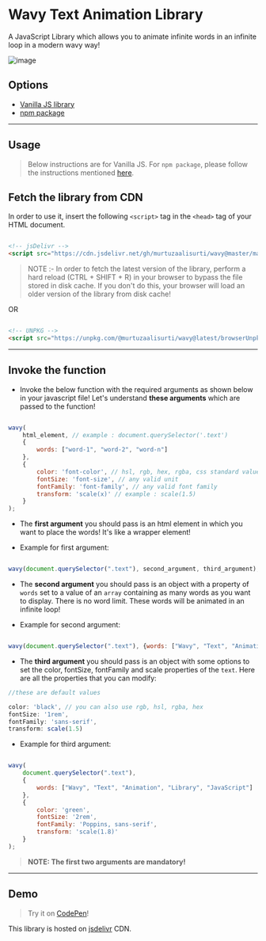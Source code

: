 # Wavy Text Animation Library

A JavaScript Library which allows you to animate infinite words in an infinite loop in a modern wavy way!

![image](https://i.imgur.com/SLcvTrS.gif)

## Options

- [Vanilla JS library](#usage)
- [npm package](https://github.com/murtuzaalisurti/wavy/tree/package#wavy-text-animation-library)

---


## Usage

> Below instructions are for Vanilla JS. For `npm package`, please follow the instructions mentioned [here](https://github.com/murtuzaalisurti/wavy/tree/package#wavy-text-animation-library).

## Fetch the library from CDN

In order to use it, insert the following `<script>` tag in the `<head>` tag of your HTML document. 

```html

<!-- jsDelivr -->
<script src="https://cdn.jsdelivr.net/gh/murtuzaalisurti/wavy@master/main.js"></script>

```

> NOTE :- In order to fetch the latest version of the library, perform a hard reload (CTRL + SHIFT + R) in your browser to bypass the file stored in disk cache. If you don't do this, your browser will load an older version of the library from disk cache!

OR

```html

<!-- UNPKG -->
<script src="https://unpkg.com/@murtuzaalisurti/wavy@latest/browserUnpkg.js"></script>

```

---


## Invoke the function

- Invoke the below function with the required arguments as shown below in your javascript file! Let's understand **these arguments** which are passed to the function!

```js

wavy(
    html_element, // example : document.querySelector('.text')
    {
        words: ["word-1", "word-2", "word-n"]
    }, 
    {
        color: 'font-color', // hsl, rgb, hex, rgba, css standard values
        fontSize: 'font-size', // any valid unit
        fontFamily: 'font-family', // any valid font family 
        transform: 'scale(x)' // example : scale(1.5)
    }
);

```

- The **first argument** you should pass is an html element in which you want to place the words! It's like a wrapper element!

- Example for first argument:

```js

wavy(document.querySelector(".text"), second_argument, third_argument);

```

- The **second argument** you should pass is an object with a property of `words` set to a value of an `array` containing as many words as you want to display. There is no word limit. These words will be animated in an infinite loop!

- Example for second argument:

```js

wavy(document.querySelector(".text"), {words: ["Wavy", "Text", "Animation", "Library", "JavaScript"]}, third_argument);

```

- The **third argument** you should pass is an object with some options to set the color, fontSize, fontFamily and scale properties of the `text`. Here are all the properties that you can modify:

```js
//these are default values

color: 'black', // you can also use rgb, hsl, rgba, hex
fontSize: '1rem',
fontFamily: 'sans-serif',
transform: scale(1.5)

```

- Example for third argument:

```js

wavy(
    document.querySelector(".text"), 
    {
        words: ["Wavy", "Text", "Animation", "Library", "JavaScript"]
    },
    {
        color: 'green', 
        fontSize: '2rem', 
        fontFamily: 'Poppins, sans-serif', 
        transform: 'scale(1.8)'
    }
);

```

> **NOTE: The first two arguments are mandatory!**

---


## Demo

> Try it on [CodePen](https://codepen.io/seekertruth/pen/ExmGJjE)!


This library is hosted on [jsdelivr](https://www.jsdelivr.com/) CDN. 